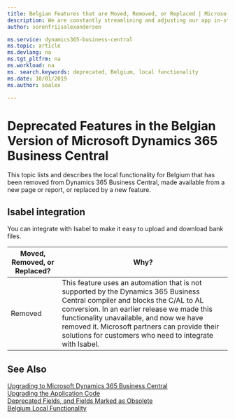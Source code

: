 ```yaml
---
title: Belgian Features that are Moved, Removed, or Replaced | Microsoft Docs
description: We are constantly streamlining and adjusting our app in-step with market developments. Read about the features for Belgium that we have moved, removed, or replaced.
author: sorenfriisalexandersen

ms.service: dynamics365-business-central
ms.topic: article
ms.devlang: na
ms.tgt_pltfrm: na
ms.workload: na
ms. search.keywords: deprecated, Belgium, local functionality
ms.date: 10/01/2019
ms.author: soalex

---
```


# Deprecated Features in the Belgian Version of Microsoft Dynamics 365 Business Central
This topic lists and describes the local functionality for Belgium that has been removed from Dynamics 365 Business Central, made available from a new page or report, or replaced by a new feature.

## Isabel integration
You can integrate with Isabel to make it easy to upload and download bank files.

|Moved, Removed, or Replaced?|Why?|
|----|----|
|Removed| This feature uses an automation that is not supported by the Dynamics 365 Business Central compiler and blocks the C/AL to AL conversion. In an earlier release we made this functionality unavailable, and now we have removed it. Microsoft partners can provide their solutions for customers who need to integrate with Isabel.

## See Also
[Upgrading to Microsoft Dynamics 365 Business Central](upgrading-to-business-central.md)  
[Upgrading the Application Code](upgrading-the-application-code.md)  
[Deprecated Fields, and Fields Marked as Obsolete](deprecated-fields.md)  
[Belgium Local Functionality](/dynamics365/business-central/LocalFunctionality/Belgium/belgium-local-functionality)  

